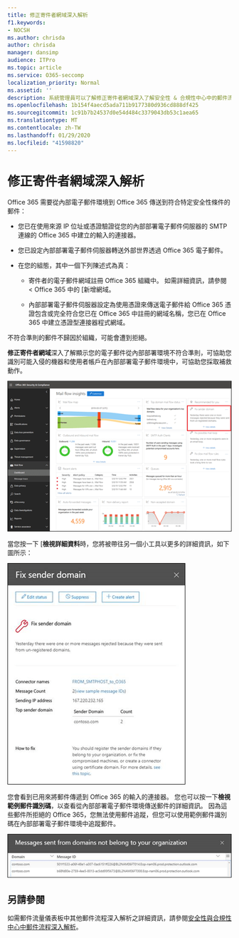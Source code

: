 ```yaml
---
title: 修正寄件者網域深入解析
f1.keywords:
- NOCSH
ms.author: chrisda
author: chrisda
manager: dansimp
audience: ITPro
ms.topic: article
ms.service: O365-seccomp
localization_priority: Normal
ms.assetid: ''
description: 系統管理員可以了解修正寄件者網域深入了解安全性 & 合規性中心中的郵件流程儀表板中。
ms.openlocfilehash: 1b154f4aecd5ada711b9177380d936cd888df425
ms.sourcegitcommit: 1c91b7b24537d0e54d484c3379043db53c1aea65
ms.translationtype: MT
ms.contentlocale: zh-TW
ms.lasthandoff: 01/29/2020
ms.locfileid: "41598820"
---
```

# <a name="fix-sender-domain-insight"></a>修正寄件者網域深入解析

Office 365 需要從內部電子郵件環境到 Office 365 傳送到符合特定安全性條件的郵件：

- 您已在使用來源 IP 位址或憑證驗證從您的內部部署電子郵件伺服器的 SMTP 連線的 Office 365 中建立的輸入的連接器。

- 您已設定內部部署電子郵件伺服器轉送外部世界透過 Office 365 電子郵件。

- 在您的組態，其中一個下列陳述式為真：

  - 寄件者的電子郵件網域註冊 Office 365 組織中。 如需詳細資訊，請參閱 < Office 365 中的 [新增網域。

  - 內部部署電子郵件伺服器設定為使用憑證來傳送電子郵件給 Office 365 憑證包含或完全符合您已在 Office 365 中註冊的網域名稱，您已在 Office 365 中建立憑證型連接器程式網域。 

不符合準則的郵件不歸因於組織，可能會遭到拒絕。

**修正寄件者網域**深入了解顯示您的電子郵件從內部部署環境不符合準則，可協助您識別可能入侵的機器和使用者帳戶在內部部署電子郵件環境中，可協助您採取補救動作。

![修正寄件者網域深入了解在郵件流程儀表板中安全性 & 合規性中心](../media/sender-domain-insight-selected.png)

當您按一下 [**檢視詳細資料**時，您將被帶往另一個小工具以更多的詳細資訊，如下圖所示：

![[詳細資料] 小工具在修正寄件者網域深入解析](../media/sender-domain-view-details.png)

您會看到已用來將郵件傳遞到 Office 365 的輸入的連接器。 您也可以按一下**檢視範例郵件識別碼**，以查看從內部部署電子郵件環境傳送郵件的詳細資訊。 因為這些郵件所拒絕的 Office 365，您無法使用郵件追蹤，但您可以使用範例郵件識別碼在內部部署電子郵件環境中追蹤郵件。

![在修正寄件者網域深入了解檢視範例郵件識別碼](../media/sender-domain-view-sample-message-ids.png)

## <a name="see-also"></a>另請參閱

如需郵件流量儀表板中其他郵件流程深入解析之詳細資訊，請參閱[安全性與合規性中心中郵件流程深入解析](mail-flow-insights-v2.md)。
